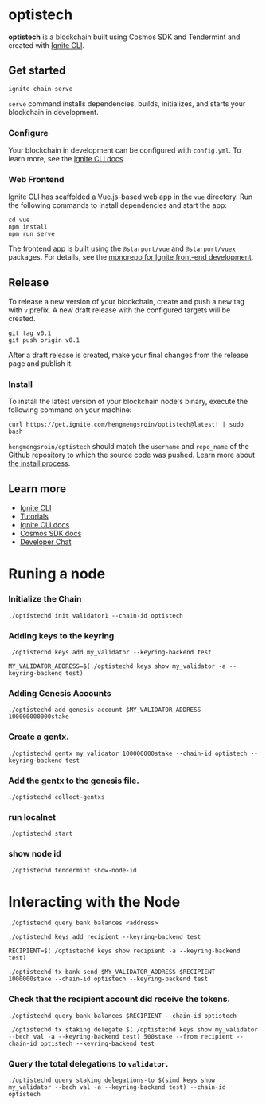 # optistech
**optistech** is a blockchain built using Cosmos SDK and Tendermint and created with [Ignite CLI](https://ignite.com/cli).

## Get started

```
ignite chain serve
```

`serve` command installs dependencies, builds, initializes, and starts your blockchain in development.

### Configure

Your blockchain in development can be configured with `config.yml`. To learn more, see the [Ignite CLI docs](https://docs.ignite.com).

### Web Frontend

Ignite CLI has scaffolded a Vue.js-based web app in the `vue` directory. Run the following commands to install dependencies and start the app:

```
cd vue
npm install
npm run serve
```

The frontend app is built using the `@starport/vue` and `@starport/vuex` packages. For details, see the [monorepo for Ignite front-end development](https://github.com/ignite-hq/web).

## Release
To release a new version of your blockchain, create and push a new tag with `v` prefix. A new draft release with the configured targets will be created.

```
git tag v0.1
git push origin v0.1
```

After a draft release is created, make your final changes from the release page and publish it.

### Install
To install the latest version of your blockchain node's binary, execute the following command on your machine:

```
curl https://get.ignite.com/hengmengsroin/optistech@latest! | sudo bash
```
`hengmengsroin/optistech` should match the `username` and `repo_name` of the Github repository to which the source code was pushed. Learn more about [the install process](https://github.com/allinbits/starport-installer).

## Learn more

- [Ignite CLI](https://ignite.com/cli)
- [Tutorials](https://docs.ignite.com/guide)
- [Ignite CLI docs](https://docs.ignite.com)
- [Cosmos SDK docs](https://docs.cosmos.network)
- [Developer Chat](https://discord.gg/ignite)



# Runing a node

### Initialize the Chain
```
./optistechd init validator1 --chain-id optistech
```

### Adding keys to the keyring
```
./optistechd keys add my_validator --keyring-backend test
```
```
MY_VALIDATOR_ADDRESS=$(./optistechd keys show my_validator -a --keyring-backend test)
```
### Adding Genesis Accounts

```
./optistechd add-genesis-account $MY_VALIDATOR_ADDRESS 100000000000stake
```

### Create a gentx.
```
./optistechd gentx my_validator 100000000stake --chain-id optistech --keyring-backend test
```

### Add the gentx to the genesis file.
```
./optistechd collect-gentxs
```

### run localnet
```
./optistechd start
```
### show node id
```
./optistechd tendermint show-node-id
```
# Interacting with the Node
```
./optistechd query bank balances <address>
```

```
./optistechd keys add recipient --keyring-backend test
```
```
RECIPIENT=$(./optistechd keys show recipient -a --keyring-backend test)
```
```
./optistechd tx bank send $MY_VALIDATOR_ADDRESS $RECIPIENT 1000000stake --chain-id optistech --keyring-backend test
```
### Check that the recipient account did receive the tokens.
```
./optistechd query bank balances $RECIPIENT --chain-id optistech
```

```
./optistechd tx staking delegate $(./optistechd keys show my_validator --bech val -a --keyring-backend test) 500stake --from recipient --chain-id optistech --keyring-backend test
```
### Query the total delegations to `validator`.
```
./optistechd query staking delegations-to $(simd keys show my_validator --bech val -a --keyring-backend test) --chain-id optistech
```
